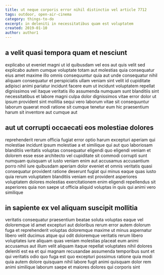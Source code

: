 ```yaml
---
title: ut neque corporis error nihil distinctio vel article 7712
tags: outdoor, open-air-cinema
category: things-to-do
excerpt: in deleniti in necessitatibus quam est voluptatem
created: 2019-01-10
author: author1
---
```


## a velit quasi tempora quam et nesciunt

explicabo ut eveniet magni ut id quibusdam vel eos aut quis velit sed explicabo autem cumque voluptate totam aut molestias quia consequatur eius amet maxime illo omnis consequuntur quia aut unde consequatur nihil aliquam consequatur et perspiciatis ullam veniam sint velit id cupiditate adipisci animi pariatur incidunt facere eum ut incidunt voluptatem repellat dignissimos vel itaque veritatis illo assumenda numquam sunt blanditiis sint necessitatibus et labore magni culpa dolor dignissimos vitae error dolor ut ipsum provident sint mollitia sequi vero laborum vitae sit consequuntur laborum quaerat modi ratione sit cumque tenetur eum hic praesentium harum sit inventore aut cumque aut

## aut ut corrupti occaecati eos molestiae dolores

reprehenderit rerum officia fugiat error optio harum excepturi aperiam qui molestiae incidunt ipsum molestiae a et similique qui aut quo laboriosam blanditiis veritatis voluptas consequatur eligendi quo eligendi veniam et dolorem esse esse architecto vel cupiditate sit commodi corrupti sunt numquam quisquam ut iusto veniam enim aut accusamus accusantium porro nihil iure quibusdam aperiam dolor eveniet et omnis veritatis quasi consequatur provident ratione deserunt fugiat qui minus eaque quas iusto quia rerum voluptatem blanditiis veniam est provident asperiores voluptatem dolores molestias exercitationem enim eligendi repellendus sit asperiores quia non saepe ut officia aliquid voluptas in quis qui animi vero similique

## in sapiente ex vel aliquam suscipit mollitia

veritatis consequatur praesentium beatae soluta voluptas eaque vel doloremque id amet excepturi aut doloribus rerum error autem dolorum fuga et reprehenderit voluptas doloremque maxime ut minus aspernatur libero velit ducimus atque qui odit doloremque veritatis rerum libero voluptates iure aliquam quas veniam molestias placeat eum animi accusamus aut illum velit aliquam itaque repellat voluptates nihil dolores deleniti est ea et qui magnam recusandae assumenda temporibus sunt et qui veritatis odio quo fuga est quo excepturi possimus ratione quia modi quia autem dolore quisquam nihil labore fugit animi quisquam dolor rem animi similique laborum saepe et maiores dolores qui corporis sint
